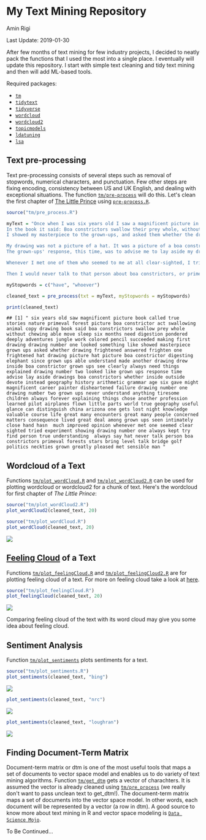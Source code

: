 My Text Mining Repository
================
Amin Rigi

Last Update: 2019-01-30

After few months of text mining for few industry projects, I decided to neatly pack the functions that I used the most into a single place. I eventually will update this repository. I start with simple text cleaning and tidy text mining and then will add ML-based tools.

Required packages:

-   [`tm`](https://cran.r-project.org/web/packages/tm/index.html)
-   [`tidytext`]()
-   [`tidyverse`]()
-   [`wordcloud`]()
-   [`wordcloud2`]()
-   [`topicmodels`]()
-   [`ldatuning`]()
-   [`lsa`]()

Text pre-processing
-------------------

Text pre-processing consists of several steps such as removal of stopwords, numerical characters, and punctuation. Few other steps are fixing encoding, consistency between US and UK English, and dealing with exceptional situations. The function [`tm/pre-process`](https://github.com/aminrigi/Text-Mining/blob/master/tm/pre_process.R) will do this. Let's clean the first chapter of [The Little Prince](http://users.uoa.gr/~nektar/arts/tributes/antoine_de_saint-exupery_le_petit_prince/the_little_prince.htm) using [`pre-process.R`](https://github.com/aminrigi/Text-Mining/blob/master/tm/pre_process.R).

``` r
source("tm/pre_process.R")

myText = "Once when I was six years old I saw a magnificent picture in a book, called True Stories from Nature, about the primeval forest. It was a picture of a boa constrictor in the act of swallowing an animal. Here is a copy of the drawing.
In the book it said: Boa constrictors swallow their prey whole, without chewing it. After that they are not able to move, and they sleep through the six months that they need for digestion. I pondered deeply, then, over the adventures of the jungle. And after some work with a colored pencil I succeeded in making my first drawing. My Drawing Number One. It looked something like this:
I showed my masterpiece to the grown-ups, and asked them whether the drawing frightened them. But they answered: Frighten? Why should any one be frightened by a hat? 

My drawing was not a picture of a hat. It was a picture of a boa constrictor digesting an elephant. But since the grown-ups were not able to understand it, I made another drawing: I drew the inside of a boa constrictor, so that the grown-ups could see it clearly. They always need to have things explained. My Drawing Number Two looked like this:
The grown-ups' response, this time, was to advise me to lay aside my drawings of boa constrictors, whether from the inside or the outside, and devote myself instead to geography, history, arithmetic, and grammar. That is why, at the age of six, I gave up what might have been a magnificent career as a painter. I had been disheartened by the failure of my Drawing Number One and my Drawing Number Two. Grown-ups never understand anything by themselves, and it is tiresome for children to be always and forever explaining things to them. So then I chose another profession, and learned to pilot airplanes. I have flown a little over all parts of the world; and it is true that geography has been very useful to me. At a glance I can distinguish China from Arizona. If one gets lost in the night, such knowledge is valuable. In the course of this life I have had a great many encounters with a great many people who have been concerned with matters of consequence. I have lived a great deal among grown-ups. I have seen them intimately, close at hand. And that hasn't much improved my opinion of them.

Whenever I met one of them who seemed to me at all clear-sighted, I tried the experiment of showing him my Drawing Number One, which I have always kept. I would try to find out, so, if this was a person of true understanding. But, whoever it was, he, or she, would always say: That is a hat.

Then I would never talk to that person about boa constrictors, or primeval forests, or stars. I would bring myself down to his level. I would talk to him about bridge, and golf, and politics, and neckties. And the grown-up would be greatly pleased to have met such a sensible man."

myStopwords = c("have", "whoever")

cleaned_text = pre_process(txt = myText, myStopwords = myStopwords)

print(cleaned_text)
```

    ## [1] " six years old saw magnificent picture book called true stories nature primeval forest picture boa constrictor act swallowing animal copy drawing book said boa constrictors swallow prey whole without chewing able move sleep six months need digestion pondered deeply adventures jungle work colored pencil succeeded making first drawing drawing number one looked something like showed masterpiece grown ups asked whether drawing frightened answered frighten one frightened hat drawing picture hat picture boa constrictor digesting elephant since grown ups able understand made another drawing drew inside boa constrictor grown ups see clearly always need things explained drawing number two looked like grown ups response time advise lay aside drawings boa constrictors whether inside outside devote instead geography history arithmetic grammar age six gave might magnificent career painter disheartened failure drawing number one drawing number two grown ups never understand anything tiresome children always forever explaining things chose another profession learned pilot airplanes flown little parts world true geography useful glance can distinguish china arizona one gets lost night knowledge valuable course life great many encounters great many people concerned matters consequence lived great deal among grown ups seen intimately close hand hasn  much improved opinion whenever met one seemed clear sighted tried experiment showing drawing number one always kept try find person true understanding  always say hat never talk person boa constrictors primeval forests stars bring level talk bridge golf politics neckties grown greatly pleased met sensible man "

Wordcloud of a Text
-------------------

Functions [`tm/plot_wordCloud.R`](https://github.com/aminrigi/Text-Mining/blob/master/tm/plot_feelingCloud.R) and [`tm/plot_wordCloud2.R`](https://github.com/aminrigi/Text-Mining/blob/master/tm/plot_feelingCloud2.R) can be used for plotting wordcloud or wordcloud2 for a chunk of text. Here's the wordcloud for first chapter of *The Little Prince*:

``` r
source("tm/plot_wordCloud2.R")
plot_wordCloud2(cleaned_text, 20)
```

<!--html_preserve-->

<script type="application/json" data-for="htmlwidget-6822f6b7a0ef17ab2dc1">{"x":{"word":["drawing","grown","boa","one","ups","number","always","picture","constrictor","constrictors","great","hat","six","true","able","another","book","frightened","geography","inside"],"freq":[10,7,6,6,6,5,4,4,3,3,3,3,3,3,2,2,2,2,2,2],"fontFamily":"Segoe UI","fontWeight":"bold","color":"random-dark","minSize":0,"weightFactor":18,"backgroundColor":"white","gridSize":0,"minRotation":0.628318530717959,"maxRotation":0.628318530717959,"shuffle":true,"rotateRatio":3,"shape":"circle","ellipticity":0.65,"figBase64":null,"hover":null},"evals":[],"jsHooks":{"render":[{"code":"function(el,x){\n                        console.log(123);\n                        if(!iii){\n                          window.location.reload();\n                          iii = False;\n\n                        }\n  }","data":null}]}}</script>
<!--/html_preserve-->
``` r
source("tm/plot_wordCloud.R")
plot_wordCloud(cleaned_text, 20)
```

![](README_files/figure-markdown_github/unnamed-chunk-2-2.png)

[Feeling Cloud](https://github.com/aminrigi/Feeling-Cloud) of a Text
--------------------------------------------------------------------

Functions [`tm/plot_feelingCloud.R`](https://github.com/aminrigi/Text-Mining/blob/master/tm/plot_feelingCloud.R) and [`tm/plot_feelingCloud2.R`](https://github.com/aminrigi/Text-Mining/blob/master/tm/plot_feelingCloud2.R) are for plotting feeling cloud of a text. For more on feeling cloud take a look at [here](https://github.com/aminrigi/Feeling-Cloud).

``` r
source("tm/plot_feelingCloud.R")
plot_feelingCloud(cleaned_text, 20)
```

![](README_files/figure-markdown_github/unnamed-chunk-3-1.png)

Comparing feeling cloud of the text with its word cloud may give you some idea about feeling cloud.

Sentiment Analysis
------------------

Function [`tm/plot_sentiments`](https://github.com/aminrigi/Text-Mining/blob/master/tm/plot_sentiments.R) plots sentiments for a text.

``` r
source("tm/plot_sentiments.R")
plot_sentiments(cleaned_text, "bing")
```

![](README_files/figure-markdown_github/unnamed-chunk-4-1.png)

``` r
plot_sentiments(cleaned_text, "nrc")
```

![](README_files/figure-markdown_github/unnamed-chunk-4-2.png)

``` r
plot_sentiments(cleaned_text, "loughran")
```

![](README_files/figure-markdown_github/unnamed-chunk-4-3.png)

Finding Document-Term Matrix
----------------------------

Document-term matrix or dtm is one of the most useful tools that maps a set of documents to vector space model and enables us to do variety of text mining algorithms. Function [`tm/get_dtm`](https://github.com/aminrigi/Text-Mining/blob/master/tm/get_dtm.R) gets a vector of charachters. It is assumed the vector is already cleaned using [`tm/pre_process`](https://github.com/aminrigi/Text-Mining/blob/master/tm/pre_process.R) (we really don't want to pass unclean text to get\_dtm!). The document-term matrix maps a set of documents into the vector space model. In other words, each document will be represented by a vector (a row in dtm). A good source to know more about text mining in R and vector space modeling is [`Data Science Mojo`](https://www.youtube.com/watch?v=4vuw0AsHeGw&index=1&list=PL8eNk_zTBST8olxIRFoo0YeXxEOkYdoxi).

To Be Continued...
